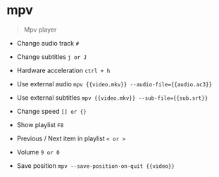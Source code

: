 # mpv

> Mpv player

- Change audio track
`#`

- Change subtitles
`j or J`

- Hardware acceleration
`ctrl + h`

- Use external audio
`mpv {{video.mkv}} --audio-file={{audio.ac3}}`

- Use external subtitles
`mpv {{video.mkv}} --sub-file={{sub.srt}}`

- Change speed
`[] or {}`

- Show playlist
`F8`

- Previous / Next item in playlist
`< or >`

- Volume
`9 or 0`

- Save position
`mpv --save-position-on-quit {{video}}`
